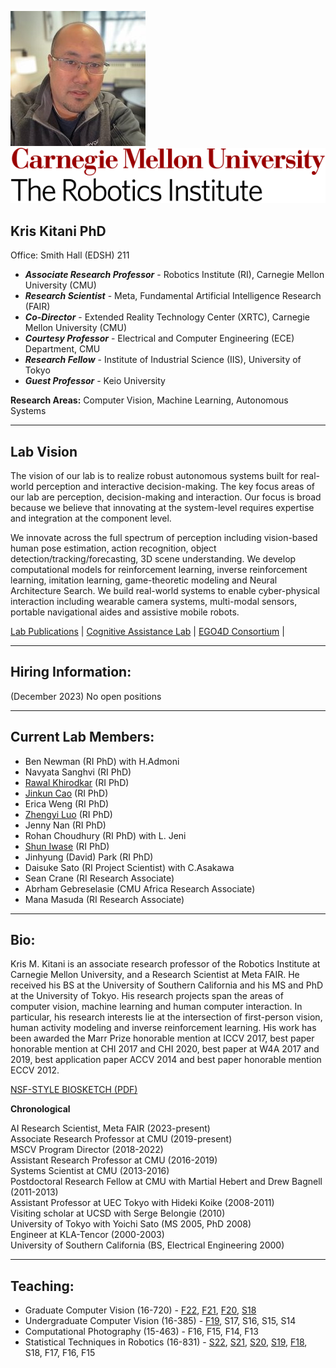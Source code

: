 ![headshot](kitani_kris.jpg)&nbsp;&nbsp;&nbsp;&nbsp;![rilogo](riLogo2019.svg)

## Kris Kitani PhD  

Office: Smith Hall (EDSH) 211

* ***Associate Research Professor*** - Robotics Institute (RI), Carnegie Mellon University (CMU)
* ***Research Scientist*** - Meta, Fundamental Artificial Intelligence Research (FAIR)
* ***Co-Director*** - Extended Reality Technology Center (XRTC), Carnegie Mellon University (CMU)
* ***Courtesy Professor*** - Electrical and Computer Engineering (ECE) Department, CMU 
* ***Research Fellow*** - Institute of Industrial Science (IIS), University of Tokyo  
* ***Guest Professor*** - Keio University
    
**Research Areas:** Computer Vision, Machine Learning, Autonomous Systems

***

## Lab Vision 

The vision of our lab is to realize robust autonomous systems built for real-world perception and interactive decision-making.
The key focus areas of our lab are perception, decision-making and interaction.
Our focus is broad because we believe that innovating at the system-level requires expertise and integration at the component level.

We innovate across the full spectrum of perception including vision-based human pose estimation, action recognition, object detection/tracking/forecasting, 3D scene understanding.
We develop computational models for reinforcement learning, inverse reinforcement learning, imitation learning, game-theoretic modeling and Neural Architecture Search.
We build real-world systems to enable cyber-physical interaction including wearable camera systems, multi-modal sensors, portable navigational aides and assistive mobile robots.

[Lab Publications](https://scholar.google.com/citations?user=yv3sH74AAAAJ&hl=en) | [Cognitive Assistance Lab](https://www.cs.cmu.edu/~NavCog/) | [EGO4D Consortium](https://ego4d-data.org) |

***

## Hiring Information:

(December 2023) No open positions 

***

## Current Lab Members:

* Ben Newman (RI PhD) with H.Admoni
* Navyata Sanghvi (RI PhD)
* [Rawal Khirodkar](https://rawalkhirodkar.github.io/) (RI PhD)
* [Jinkun Cao](https://www.jinkuncao.com) (RI PhD)
* Erica Weng (RI PhD)
* [Zhengyi Luo](https://zhengyiluo.github.io/) (RI PhD)
* Jenny Nan (RI PhD)
* Rohan Choudhury (RI PhD) with L. Jeni
* [Shun Iwase](https://sh8.io/) (RI PhD)
* Jinhyung (David) Park (RI PhD)
* Daisuke Sato (RI Project Scientist) with C.Asakawa
* Sean Crane (RI Research Associate)
* Abrham Gebreselasie (CMU Africa Research Associate)
* Mana Masuda (RI Research Associate)

***

## Bio:

Kris M. Kitani is an associate research professor of the Robotics Institute at Carnegie Mellon University, and a Research Scientist at Meta FAIR.
He received his BS at the University of Southern California and his MS and PhD at the University of Tokyo.
His research projects span the areas of computer vision, machine learning and human computer interaction.
In particular, his research interests lie at the intersection of first-person vision, human activity modeling and inverse reinforcement learning.
His work has been awarded the Marr Prize honorable mention at ICCV 2017, best paper honorable mention at CHI 2017 and CHI 2020, best paper at W4A 2017 and 2019, best application paper ACCV 2014 and best paper honorable mention ECCV 2012.

[NSF-STYLE BIOSKETCH (PDF)](./Kitani_Biosketch.pdf)


**Chronological**

AI Research Scientist, Meta FAIR (2023-present)  
Associate Research Professor at CMU (2019-present)  
MSCV Program Director (2018-2022)  
Assistant Research Professor at CMU (2016-2019)  
Systems Scientist at CMU (2013-2016)  
Postdoctoral Research Fellow at CMU with Martial Hebert and Drew Bagnell (2011-2013)  
Assistant Professor at UEC Tokyo with Hideki Koike (2008-2011)  
Visiting scholar at UCSD with Serge Belongie  (2010)  
University of Tokyo with Yoichi Sato (MS 2005, PhD 2008)  
Engineer at KLA-Tencor (2000-2003)  
University of Southern California (BS, Electrical Engineering 2000)  

***

## Teaching:

* Graduate Computer Vision (16-720) - [F22](./courses/16720B/), 
[F21](.courses/syllbus/Computer_Vision_16_720B_Syllabus_Fall_2021.pdf), 
[F20](.courses/syllbus/Computer_Vision_16_720B_Syllabus_Fall_2020.pdf), 
[S18](.courses/syllbus/16720_S18_Computer_Vision_Syllabus.pdf) 
* Undergraduate Computer Vision (16-385) - 
[F19](.courses/syllbus/16385_F19_Computer_Vision_Syllabus.pdf), S17, S16, S15, S14 
* Computational Photography (15-463) - F16, F15, F14, F13
* Statistical Techniques in Robotics (16-831) - 
[S22](.courses/syllbus/RoboStats_16_831_Syllabus_Spring_2022.pdf), 
[S21](.courses/syllbus/RoboStats_16_831_Syllabus_Spring_2021.pdf), 
[S20](RoboStats_16_831_Syllabus_Spring_2020.pdf), 
[S19](.courses/syllbus/RoboStats_16_831_Syllabus_Spring_2019.pdf), 
[F18](RoboStats_16_831_Syllabus_Fall_2018.pdf), S18, F17, F16, F15





